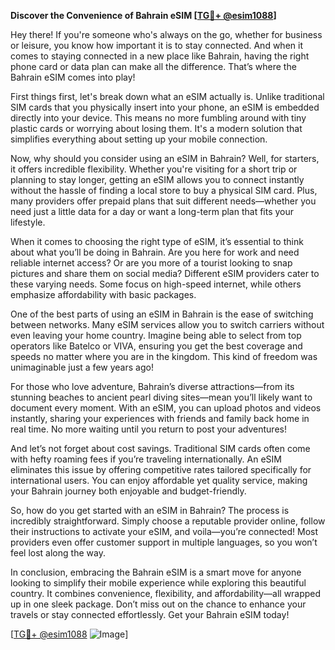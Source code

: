 **Discover the Convenience of Bahrain eSIM [[TG💪+ @esim1088](https://t.me/s/esim1088)]**

Hey there! If you're someone who's always on the go, whether for business or leisure, you know how important it is to stay connected. And when it comes to staying connected in a new place like Bahrain, having the right phone card or data plan can make all the difference. That’s where the Bahrain eSIM comes into play! 

First things first, let's break down what an eSIM actually is. Unlike traditional SIM cards that you physically insert into your phone, an eSIM is embedded directly into your device. This means no more fumbling around with tiny plastic cards or worrying about losing them. It's a modern solution that simplifies everything about setting up your mobile connection.

Now, why should you consider using an eSIM in Bahrain? Well, for starters, it offers incredible flexibility. Whether you're visiting for a short trip or planning to stay longer, getting an eSIM allows you to connect instantly without the hassle of finding a local store to buy a physical SIM card. Plus, many providers offer prepaid plans that suit different needs—whether you need just a little data for a day or want a long-term plan that fits your lifestyle.

When it comes to choosing the right type of eSIM, it’s essential to think about what you’ll be doing in Bahrain. Are you here for work and need reliable internet access? Or are you more of a tourist looking to snap pictures and share them on social media? Different eSIM providers cater to these varying needs. Some focus on high-speed internet, while others emphasize affordability with basic packages.

One of the best parts of using an eSIM in Bahrain is the ease of switching between networks. Many eSIM services allow you to switch carriers without even leaving your home country. Imagine being able to select from top operators like Batelco or VIVA, ensuring you get the best coverage and speeds no matter where you are in the kingdom. This kind of freedom was unimaginable just a few years ago!

For those who love adventure, Bahrain’s diverse attractions—from its stunning beaches to ancient pearl diving sites—mean you’ll likely want to document every moment. With an eSIM, you can upload photos and videos instantly, sharing your experiences with friends and family back home in real time. No more waiting until you return to post your adventures!

And let’s not forget about cost savings. Traditional SIM cards often come with hefty roaming fees if you’re traveling internationally. An eSIM eliminates this issue by offering competitive rates tailored specifically for international users. You can enjoy affordable yet quality service, making your Bahrain journey both enjoyable and budget-friendly.

So, how do you get started with an eSIM in Bahrain? The process is incredibly straightforward. Simply choose a reputable provider online, follow their instructions to activate your eSIM, and voila—you’re connected! Most providers even offer customer support in multiple languages, so you won’t feel lost along the way.

In conclusion, embracing the Bahrain eSIM is a smart move for anyone looking to simplify their mobile experience while exploring this beautiful country. It combines convenience, flexibility, and affordability—all wrapped up in one sleek package. Don’t miss out on the chance to enhance your travels or stay connected effortlessly. Get your Bahrain eSIM today!

[[TG💪+ @esim1088](https://t.me/s/esim1088) ![Image](https://i.postimg.cc/Y0z9fWf4/image.png)]